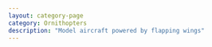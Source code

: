 ```yaml
---
layout: category-page
category: Ornithopters
description: "Model aircraft powered by flapping wings"
---
```

